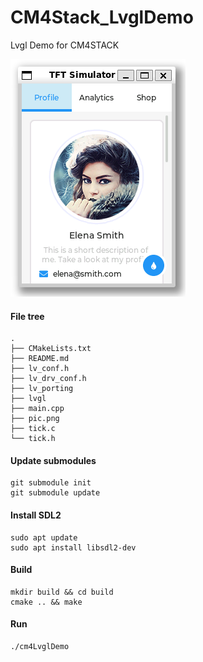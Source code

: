 # CM4Stack_LvglDemo

Lvgl Demo for CM4STACK

![](https://github.com/m5stack/m5stack-linux-dtoverlays/blob/main/examples/Lvgl/Basic/pic.png?raw=true)

#### File tree

```
.
├── CMakeLists.txt
├── README.md
├── lv_conf.h
├── lv_drv_conf.h
├── lv_porting
├── lvgl
├── main.cpp
├── pic.png
├── tick.c
└── tick.h
```

#### Update submodules

```shell
git submodule init
git submodule update
```

#### Install SDL2

```
sudo apt update
sudo apt install libsdl2-dev
```

#### Build

```
mkdir build && cd build
cmake .. && make
```

#### Run

```
./cm4LvglDemo
```
